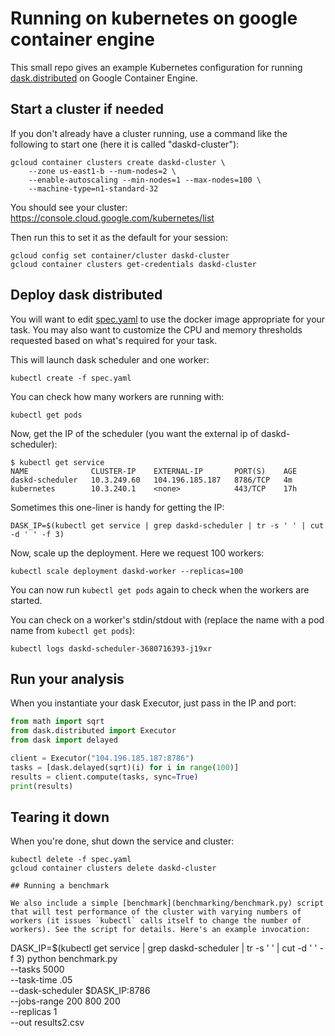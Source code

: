 # Running on kubernetes on google container engine

This small repo gives an example Kubernetes configuration for running [dask.distributed](https://github.com/dask/distributed) on Google Container Engine.

## Start a cluster if needed

If you don't already have a cluster running, use a command like the following to start one (here it is called "daskd-cluster"):

```
gcloud container clusters create daskd-cluster \
    --zone us-east1-b --num-nodes=2 \
    --enable-autoscaling --min-nodes=1 --max-nodes=100 \
    --machine-type=n1-standard-32
```

You should see your cluster:
https://console.cloud.google.com/kubernetes/list

Then run this to set it as the default for your session:
```
gcloud config set container/cluster daskd-cluster
gcloud container clusters get-credentials daskd-cluster
```

## Deploy dask distributed

You will want to edit [spec.yaml](spec.yaml) to use the docker image appropriate for your task. You may also want to customize the CPU and memory thresholds requested based on what's required for your task.

This will launch dask scheduler and one worker:

```
kubectl create -f spec.yaml
```

You can check how many workers are running with:

```
kubectl get pods
```

Now, get the IP of the scheduler (you want the external ip of daskd-scheduler):

```
$ kubectl get service
NAME              CLUSTER-IP    EXTERNAL-IP       PORT(S)    AGE
daskd-scheduler   10.3.249.60   104.196.185.187   8786/TCP   4m
kubernetes        10.3.240.1    <none>            443/TCP    17h
```

Sometimes this one-liner is handy for getting the IP:
```
DASK_IP=$(kubectl get service | grep daskd-scheduler | tr -s ' ' | cut -d ' ' -f 3)
```

Now, scale up the deployment. Here we request 100 workers:

```
kubectl scale deployment daskd-worker --replicas=100
```

You can now run `kubectl get pods` again to check when the workers are started.

You can check on a worker's stdin/stdout with (replace the name with a pod name from `kubectl get pods`):

```
kubectl logs daskd-scheduler-3680716393-j19xr
```

## Run your analysis

When you instantiate your dask Executor, just pass in the IP and port:

```python
from math import sqrt
from dask.distributed import Executor
from dask import delayed

client = Executor("104.196.185.187:8786")
tasks = [dask.delayed(sqrt)(i) for i in range(100)]
results = client.compute(tasks, sync=True)
print(results)
```

## Tearing it down

When you're done, shut down the service and cluster:
```
kubectl delete -f spec.yaml
gcloud container clusters delete daskd-cluster

## Running a benchmark

We also include a simple [benchmark](benchmarking/benchmark.py) script that will test performance of the cluster with varying numbers of workers (it issues `kubectl` calls itself to change the number of workers). See the script for details. Here's an example invocation:

```
DASK_IP=$(kubectl get service | grep daskd-scheduler | tr -s ' ' | cut -d ' ' -f 3)
python benchmark.py \
    --tasks 5000 \
    --task-time .05 \
    --dask-scheduler $DASK_IP:8786 \
    --jobs-range 200 800 200 \
    --replicas 1 \
    --out results2.csv
```
